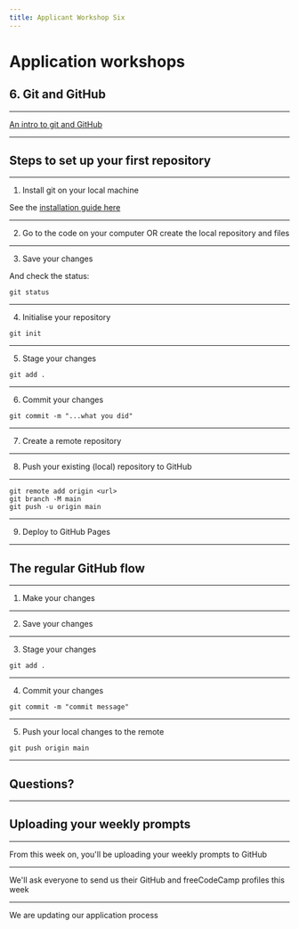 ```yaml
---
title: Applicant Workshop Six
---
```


# Application workshops

## 6. Git and GitHub

---

[An intro to git and GitHub](../intro-to-git)

---

## Steps to set up your first repository

---

1. Install git on your local machine

See the [installation guide here](https://git-scm.com/book/en/v2/Getting-Started-Installing-Git)

---

2. Go to the code on your computer
   OR create the local repository and files

---

3. Save your changes

And check the status:

```
git status
```

---

4. Initialise your repository

```
git init
```

---

5. Stage your changes

```
git add .
```

---

6. Commit your changes

```
git commit -m "...what you did"
```

---

7. Create a remote repository

---

8. Push your existing (local) repository to GitHub

---

```
git remote add origin <url>
git branch -M main
git push -u origin main
```

---

9. Deploy to GitHub Pages

---

## The regular GitHub flow

---

1. Make your changes

---

2. Save your changes

---

3. Stage your changes

`git add .`

---

4. Commit your changes

`git commit -m "commit message"`

---

5. Push your local changes to the remote

`git push origin main`

---

<!-- {.primary} -->

## Questions?

---

## Uploading your weekly prompts

---

From this week on, you'll be uploading your weekly prompts to GitHub

---

We'll ask everyone to send us their GitHub and freeCodeCamp profiles this week

---

We are updating our application process
